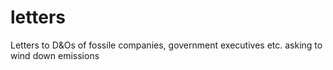 # letters
Letters to D&amp;Os of fossile companies, government executives etc. asking to wind down emissions
